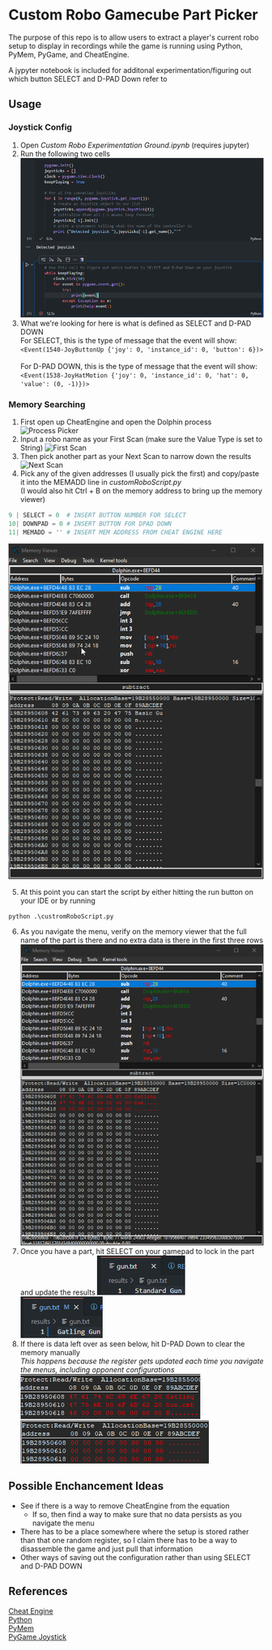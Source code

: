 # Custom Robo Gamecube Part Picker

The purpose of this repo is to allow users to extract a player's current robo setup to display in recordings while the game is running using Python, PyMem, PyGame, and CheatEngine. 

A jypyter notebook is included for additonal experimentation/figuring out which button SELECT and D-PAD Down refer to

## Usage

### Joystick Config
1. Open *Custom Robo Experimentation Ground.ipynb* (requires jupyter)
2. Run the following two cells
![Joystick Config](/img/readme_screenshots/joystickConfig.png)
3. What we're looking for here is what is defined as SELECT and D-PAD DOWN<br>
For SELECT, this is the type of message that the event will show:<br>
```<Event(1540-JoyButtonUp {'joy': 0, 'instance_id': 0, 'button': 6})>```<br><br>
For D-PAD DOWN, this is the type of message that the event will show:<br>
```<Event(1538-JoyHatMotion {'joy': 0, 'instance_id': 0, 'hat': 0, 'value': (0, -1)})>```

### Memory Searching
1. First open up CheatEngine and open the Dolphin process
![Process Picker](/img/readme_screenshots/cheatEngineProcessPicker.png)
2. Input a robo name as your First Scan (make sure the Value Type is set to String)
![First Scan](/img/readme_screenshots/cheatEngineFirstScan.png)
3. Then pick another part as your Next Scan to narrow down the results
![Next Scan](/img/readme_screenshots/cheatEngineNextScan.png)
4. Pick any of the given addresses (I usually pick the first) and copy/paste it into the MEMADD line in *customRoboScript.py*<br>
(I would also hit Ctrl + B on the memory address to bring up the memory  viewer)
```python
9 | SELECT = 0  # INSERT BUTTON NUMBER FOR SELECT 
10| DOWNPAD = 0 # INSERT BUTTON FOR DPAD DOWN 
11| MEMADD = '' # INSERT MEM ADDRESS FROM CHEAT ENGINE HERE 
```
![Mem View](/img/readme_screenshots/cheatEngineMemView.png)

5. At this point you can start the script by either hitting the run button on your IDE or by running
```
python .\custromRoboScript.py
```
6. As you navigate the menu, verify on the memory viewer that the full name of the part is there and no extra data is there in the first three rows
![New Part](/img/readme_screenshots/cheatEngineNewPart.png)
7. Once you have a part, hit SELECT on your gamepad to lock in the part and update the results
![Old Part](/img/readme_screenshots/oldPart.png)<br>
![New Part](/img/readme_screenshots/newPart.png)
8. If there is data left over as seen below, hit D-PAD Down to clear the memory manually<br>
*This happens because the register gets updated each time you navigate the menus, including opponent configurations*
![Messy Memory](/img/readme_screenshots/messyMemory.png)<br>
![Clean Memory](/img/readme_screenshots/cleanMemory.png)

## Possible Enchancement Ideas
- See if there is a way to remove CheatEngine from the equation
    - If so, then find a way to make sure that no data persists as you navigate the menu
- There has to be a place somewhere where the setup is stored rather than that one random register, so I claim there has to be a way to disassemble the game and just pull that information
- Other ways of saving out the configuration rather than using SELECT and D-PAD DOWN

## References
[Cheat Engine](https://www.cheatengine.org/)<br>
[Python](https://www.python.org/)<br>
[PyMem](https://github.com/srounet/Pymem)<br>
[PyGame Joystick](https://www.pygame.org/docs/ref/joystick.html)